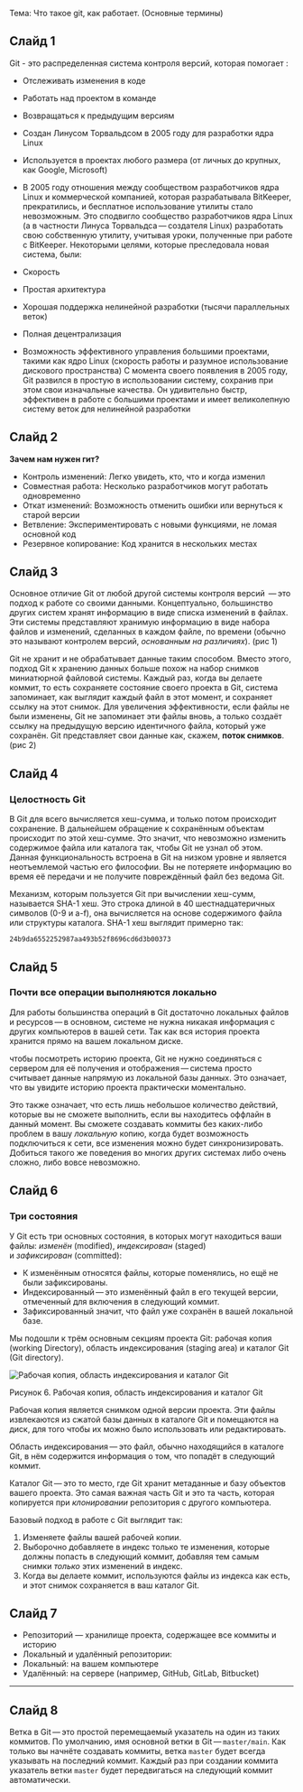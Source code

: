 Тема: Что такое git, как работает. (Основные термины)
## Слайд 1


Git - это распределенная система контроля версий, которая помогает :
- Отслеживать изменения в коде
- Работать над проектом в команде
- Возвращаться к предыдущим версиям
- Создан Линусом Торвальдсом в 2005 году для разработки ядра Linux
- Используется в проектах любого размера (от личных до крупных, как Google, Microsoft)

- В 2005 году отношения между сообществом разработчиков ядра Linux и коммерческой компанией, которая разрабатывала BitKeeper, прекратились, и бесплатное использование утилиты стало невозможным. Это сподвигло сообщество разработчиков ядра Linux (а в частности Линуса Торвальдса — создателя Linux) разработать свою собственную утилиту, учитывая уроки, полученные при работе с BitKeeper. Некоторыми целями, которые преследовала новая система, были:
- Скорость
- Простая архитектура
- Хорошая поддержка нелинейной разработки (тысячи параллельных веток)
- Полная децентрализация
- Возможность эффективного управления большими проектами, такими как ядро Linux (скорость работы и разумное использование дискового пространства)
С момента своего появления в 2005 году, Git развился в простую в использовании систему, сохранив при этом свои изначальные качества. Он удивительно быстр, эффективен в работе с большими проектами и имеет великолепную систему веток для нелинейной разработки
## Слайд 2

**Зачем нам нужен гит?**
- Контроль изменений: Легко увидеть, кто, что и когда изменил
- Совместная работа: Несколько разработчиков могут работать одновременно
- Откат изменений: Возможность отменить ошибки или вернуться к старой версии
- Ветвление: Экспериментировать с новыми функциями, не ломая основной код
- Резервное копирование: Код хранится в нескольких местах
## Слайд 3



Основное отличие Git от любой другой системы контроля версий  — это подход к работе со своими данными. Концептуально, большинство других систем хранят информацию в виде списка изменений в файлах. Эти системы представляют хранимую информацию в виде набора файлов и изменений, сделанных в каждом файле, по времени (обычно это называют контролем версий, _основанным на различиях_). (рис 1)


Git не хранит и не обрабатывает данные таким способом. Вместо этого, подход Git к хранению данных больше похож на набор снимков миниатюрной файловой системы. Каждый раз, когда вы делаете коммит, то есть сохраняете состояние своего проекта в Git, система запоминает, как выглядит каждый файл в этот момент, и сохраняет ссылку на этот снимок. Для увеличения эффективности, если файлы не были изменены, Git не запоминает эти файлы вновь, а только создаёт ссылку на предыдущую версию идентичного файла, который уже сохранён. Git представляет свои данные как, скажем, **поток снимков**. (рис 2)

## Слайд 4
### Целостность Git

В Git для всего вычисляется хеш-сумма, и только потом происходит сохранение. В дальнейшем обращение к сохранённым объектам происходит по этой хеш-сумме. Это значит, что невозможно изменить содержимое файла или каталога так, чтобы Git не узнал об этом. Данная функциональность встроена в Git на низком уровне и является неотъемлемой частью его философии. Вы не потеряете информацию во время её передачи и не получите повреждённый файл без ведома Git.

Механизм, которым пользуется Git при вычислении хеш-сумм, называется SHA-1 хеш. Это строка длиной в 40 шестнадцатеричных символов (0-9 и a-f), она вычисляется на основе содержимого файла или структуры каталога. SHA-1 хеш выглядит примерно так:

```
24b9da6552252987aa493b52f8696cd6d3b00373
```

## Слайд 5
### Почти все операции выполняются локально
Для работы большинства операций в Git достаточно локальных файлов и ресурсов — в основном, системе не нужна никакая информация с других компьютеров в вашей сети. Так как вся история проекта хранится прямо на вашем локальном диске.

чтобы посмотреть историю проекта, Git не нужно соединяться с сервером для её получения и отображения — система просто считывает данные напрямую из локальной базы данных. Это означает, что вы увидите историю проекта практически моментально. 

Это также означает, что есть лишь небольшое количество действий, которые вы не сможете выполнить, если вы находитесь оффлайн в данный момент.  Вы сможете создавать коммиты без каких-либо проблем в вашу _локальную_ копию, когда будет возможность подключиться к сети, все изменения можно будет синхронизировать.  Добиться такого же поведения во многих других системах либо очень сложно, либо вовсе невозможно.


## Слайд 6
### Три состояния

 У Git есть три основных состояния, в которых могут находиться ваши файлы: _изменён_ (modified), _индексирован_ (staged) и _зафиксирован_ (committed):

- К изменённым относятся файлы, которые поменялись, но ещё не были зафиксированы.
- Индексированный — это изменённый файл в его текущей версии, отмеченный для включения в следующий коммит.
- Зафиксированный значит, что файл уже сохранён в вашей локальной базе.

Мы подошли к трём основным секциям проекта Git: рабочая копия (working Directory), область индексирования (staging area) и каталог Git (Git directory).

![Рабочая копия, область индексирования и каталог Git](https://git-scm.com/book/ru/v2/images/areas.png)

Рисунок 6. Рабочая копия, область индексирования и каталог Git

Рабочая копия является снимком одной версии проекта. Эти файлы извлекаются из сжатой базы данных в каталоге Git и помещаются на диск, для того чтобы их можно было использовать или редактировать.

Область индексирования — это файл, обычно находящийся в каталоге Git, в нём содержится информация о том, что попадёт в следующий коммит. 

Каталог Git — это то место, где Git хранит метаданные и базу объектов вашего проекта. Это самая важная часть Git и это та часть, которая копируется при _клонировании_ репозитория с другого компьютера.

Базовый подход в работе с Git выглядит так:
1. Изменяете файлы вашей рабочей копии.
2. Выборочно добавляете в индекс только те изменения, которые должны попасть в следующий коммит, добавляя тем самым снимки _только_ этих изменений в индекс.
3. Когда вы делаете коммит, используются файлы из индекса как есть, и этот снимок сохраняется в ваш каталог Git.
## Слайд 7

- Репозиторий — хранилище проекта, содержащее все коммиты и историю
- Локальный и удалённый репозитории:
- Локальный: на вашем компьютере
- Удалённый: на сервере (например, GitHub, GitLab, Bitbucket)


******
## Слайд 8
Ветка в Git — это простой перемещаемый указатель на один из таких коммитов. По умолчанию, имя основной ветки в Git — `master/main`. Как только вы начнёте создавать коммиты, ветка `master` будет всегда указывать на последний коммит. Каждый раз при создании коммита указатель ветки `master` будет передвигаться на следующий коммит автоматически.

